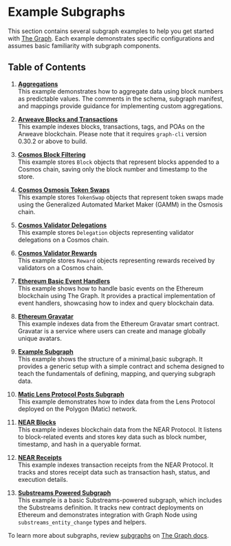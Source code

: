 # Example Subgraphs

This section contains several subgraph examples to help you get started with [The Graph](https://thegraph.com/). Each example demonstrates specific configurations and assumes basic familiarity with subgraph components.

## Table of Contents

1. **[Aggregations](https://github.com/graphprotocol/graph-tooling/tree/adding-table/examples/aggregations)**  
   This example demonstrates how to aggregate data using block numbers as predictable values. The comments in the schema, subgraph manifest, and mappings provide guidance for implementing custom aggregations.

2. **[Arweave Blocks and Transactions](https://github.com/graphprotocol/graph-tooling/tree/adding-table/examples/arweave-blocks-transactions)**  
   This example indexes blocks, transactions, tags, and POAs on the Arweave blockchain. Please note that it requires `graph-cli` version 0.30.2 or above to build.

3. **[Cosmos Block Filtering](https://github.com/graphprotocol/graph-tooling/tree/adding-table/examples/cosmos-block-filtering)**  
   This example stores `Block` objects that represent blocks appended to a Cosmos chain, saving only the block number and timestamp to the store.

4. **[Cosmos Osmosis Token Swaps](https://github.com/graphprotocol/graph-tooling/tree/adding-table/examples/cosmos-osmosis-token-swaps)**  
   This example stores `TokenSwap` objects that represent token swaps made using the Generalized Automated Market Maker (GAMM) in the Osmosis chain.

5. **[Cosmos Validator Delegations](https://github.com/graphprotocol/graph-tooling/tree/adding-table/examples/cosmos-validator-delegations)**  
   This example stores `Delegation` objects representing validator delegations on a Cosmos chain.

6. **[Cosmos Validator Rewards](https://github.com/graphprotocol/graph-tooling/tree/adding-table/examples/cosmos-validator-rewards)**  
   This example stores `Reward` objects representing rewards received by validators on a Cosmos chain.

7. **[Ethereum Basic Event Handlers](https://github.com/graphprotocol/graph-tooling/tree/adding-table/examples/ethereum-basic-event-handlers)**  
   This example shows how to handle basic events on the Ethereum blockchain using The Graph. It provides a practical implementation of event handlers, showcasing how to index and query blockchain data.

8. **[Ethereum Gravatar](https://github.com/graphprotocol/graph-tooling/tree/adding-table/examples/ethereum-gravatar)**  
   This example indexes data from the Ethereum Gravatar smart contract. Gravatar is a service where users can create and manage globally unique avatars.

9. **[Example Subgraph](https://github.com/graphprotocol/graph-tooling/tree/adding-table/examples/example-subgraph)**  
   This example shows the structure of a minimal,basic subgraph. It provides a generic setup with a simple contract and schema designed to teach the fundamentals of defining, mapping, and querying subgraph data.

10. **[Matic Lens Protocol Posts Subgraph](https://github.com/graphprotocol/graph-tooling/tree/adding-table/examples/matic-lens-protocol-posts-subgraph)**  
    This example demonstrates how to index data from the Lens Protocol deployed on the Polygon (Matic) network.

11. **[NEAR Blocks](https://github.com/graphprotocol/graph-tooling/tree/adding-table/examples/near-blocks)**  
    This example indexes blockchain data from the NEAR Protocol. It listens to block-related events and stores key data such as block number, timestamp, and hash in a queryable format.

12. **[NEAR Receipts](https://github.com/graphprotocol/graph-tooling/tree/adding-table/examples/near-receipts)**  
    This example indexes transaction receipts from the NEAR Protocol. It tracks and stores receipt data such as transaction hash, status, and execution details.

13. **[Substreams Powered Subgraph](https://github.com/graphprotocol/graph-tooling/tree/adding-table/examples/substreams-powered-subgraph)**  
    This example is a basic Substreams-powered subgraph, which includes the Substreams definition. It tracks new contract deployments on Ethereum and demonstrates integration with Graph Node using `substreams_entity_change` types and helpers.

To learn more about subgraphs, review [subgraphs](https://thegraph.com/docs/en/subgraphs/developing/subgraphs/) on [The Graph docs](https://thegraph.com/docs/en/).
